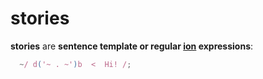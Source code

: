 # stories

**stories** are **sentence template or regular [ion](ion.md) expressions**:

```javascript
  ~/ d('~ . ~')b  <  Hi! /;
```
